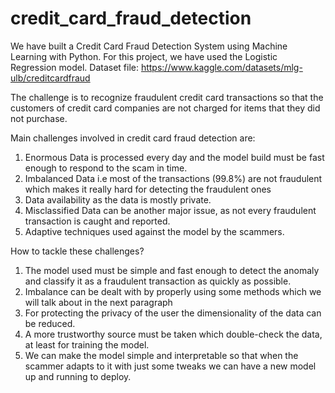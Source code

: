 # credit_card_fraud_detection

We have built a Credit Card Fraud Detection System using Machine Learning with Python. For this project, we have used the Logistic Regression model.
Dataset file: https://www.kaggle.com/datasets/mlg-ulb/creditcardfraud

The challenge is to recognize fraudulent credit card transactions so that the customers of credit card companies are not charged for items that they did not purchase.

Main challenges involved in credit card fraud detection are:
1. Enormous Data is processed every day and the model build must be fast enough to respond to the scam in time.
2. Imbalanced Data i.e most of the transactions (99.8%) are not fraudulent which makes it really hard for detecting the fraudulent ones
3. Data availability as the data is mostly private.
4. Misclassified Data can be another major issue, as not every fraudulent transaction is caught and reported.
5. Adaptive techniques used against the model by the scammers.

How to tackle these challenges?
1. The model used must be simple and fast enough to detect the anomaly and classify it as a fraudulent transaction as quickly as possible.
2. Imbalance can be dealt with by properly using some methods which we will talk about in the next paragraph
3. For protecting the privacy of the user the dimensionality of the data can be reduced.
4. A more trustworthy source must be taken which double-check the data, at least for training the model.
5. We can make the model simple and interpretable so that when the scammer adapts to it with just some tweaks we can have a new model up and running to deploy.

